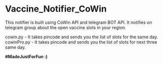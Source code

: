 # Vaccine_Notifier_CoWin
This notifier is built using CoWin API and telegram BOT API. It notifies on telegram group about the open vaccine slots in your region. 

<p>
cowin.py - It takes pincode and sends you the list of slots for the same day.
  <br>
cowinPro.py - It takes pincode and sends you the list of slots for next three same day.
</p>


<b>#MadeJustForFun :)</b>
